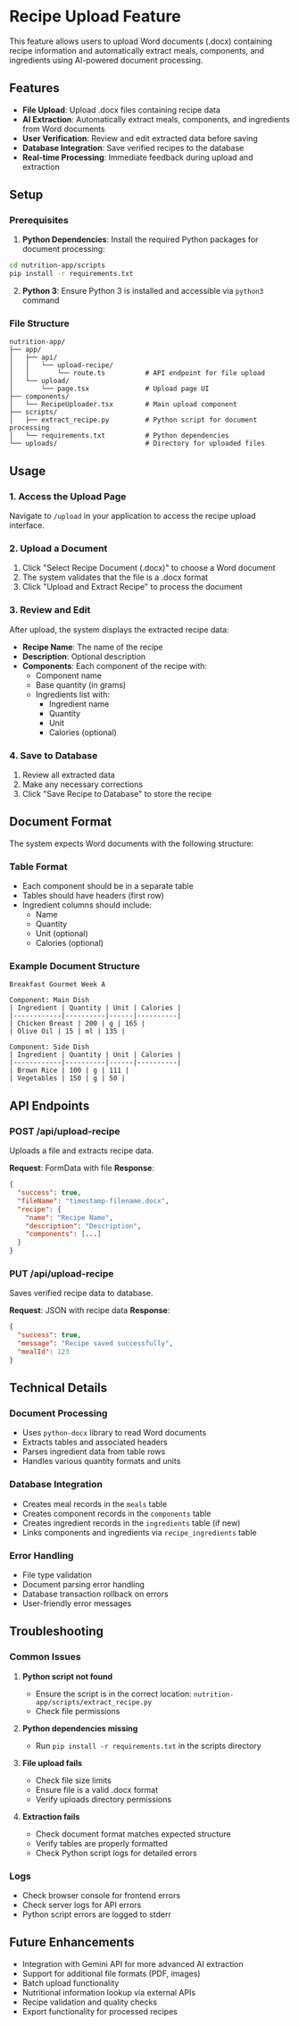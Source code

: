 # Recipe Upload Feature

This feature allows users to upload Word documents (.docx) containing recipe information and automatically extract meals, components, and ingredients using AI-powered document processing.

## Features

- **File Upload**: Upload .docx files containing recipe data
- **AI Extraction**: Automatically extract meals, components, and ingredients from Word documents
- **User Verification**: Review and edit extracted data before saving
- **Database Integration**: Save verified recipes to the database
- **Real-time Processing**: Immediate feedback during upload and extraction

## Setup

### Prerequisites

1. **Python Dependencies**: Install the required Python packages for document processing:

```bash
cd nutrition-app/scripts
pip install -r requirements.txt
```

2. **Python 3**: Ensure Python 3 is installed and accessible via `python3` command

### File Structure

```
nutrition-app/
├── app/
│   ├── api/
│   │   └── upload-recipe/
│   │       └── route.ts          # API endpoint for file upload
│   └── upload/
│       └── page.tsx              # Upload page UI
├── components/
│   └── RecipeUploader.tsx        # Main upload component
├── scripts/
│   ├── extract_recipe.py         # Python script for document processing
│   └── requirements.txt          # Python dependencies
└── uploads/                      # Directory for uploaded files
```

## Usage

### 1. Access the Upload Page

Navigate to `/upload` in your application to access the recipe upload interface.

### 2. Upload a Document

1. Click "Select Recipe Document (.docx)" to choose a Word document
2. The system validates that the file is a .docx format
3. Click "Upload and Extract Recipe" to process the document

### 3. Review and Edit

After upload, the system displays the extracted recipe data:
- **Recipe Name**: The name of the recipe
- **Description**: Optional description
- **Components**: Each component of the recipe with:
  - Component name
  - Base quantity (in grams)
  - Ingredients list with:
    - Ingredient name
    - Quantity
    - Unit
    - Calories (optional)

### 4. Save to Database

1. Review all extracted data
2. Make any necessary corrections
3. Click "Save Recipe to Database" to store the recipe

## Document Format

The system expects Word documents with the following structure:

### Table Format
- Each component should be in a separate table
- Tables should have headers (first row)
- Ingredient columns should include:
  - Name
  - Quantity
  - Unit (optional)
  - Calories (optional)

### Example Document Structure
```
Breakfast Gourmet Week A

Component: Main Dish
| Ingredient | Quantity | Unit | Calories |
|------------|----------|------|----------|
| Chicken Breast | 200 | g | 165 |
| Olive Oil | 15 | ml | 135 |

Component: Side Dish
| Ingredient | Quantity | Unit | Calories |
|------------|----------|------|----------|
| Brown Rice | 100 | g | 111 |
| Vegetables | 150 | g | 50 |
```

## API Endpoints

### POST /api/upload-recipe
Uploads a file and extracts recipe data.

**Request**: FormData with file
**Response**: 
```json
{
  "success": true,
  "fileName": "timestamp-filename.docx",
  "recipe": {
    "name": "Recipe Name",
    "description": "Description",
    "components": [...]
  }
}
```

### PUT /api/upload-recipe
Saves verified recipe data to database.

**Request**: JSON with recipe data
**Response**:
```json
{
  "success": true,
  "message": "Recipe saved successfully",
  "mealId": 123
}
```

## Technical Details

### Document Processing
- Uses `python-docx` library to read Word documents
- Extracts tables and associated headers
- Parses ingredient data from table rows
- Handles various quantity formats and units

### Database Integration
- Creates meal records in the `meals` table
- Creates component records in the `components` table
- Creates ingredient records in the `ingredients` table (if new)
- Links components and ingredients via `recipe_ingredients` table

### Error Handling
- File type validation
- Document parsing error handling
- Database transaction rollback on errors
- User-friendly error messages

## Troubleshooting

### Common Issues

1. **Python script not found**
   - Ensure the script is in the correct location: `nutrition-app/scripts/extract_recipe.py`
   - Check file permissions

2. **Python dependencies missing**
   - Run `pip install -r requirements.txt` in the scripts directory

3. **File upload fails**
   - Check file size limits
   - Ensure file is a valid .docx format
   - Verify uploads directory permissions

4. **Extraction fails**
   - Check document format matches expected structure
   - Verify tables are properly formatted
   - Check Python script logs for detailed errors

### Logs
- Check browser console for frontend errors
- Check server logs for API errors
- Python script errors are logged to stderr

## Future Enhancements

- Integration with Gemini API for more advanced AI extraction
- Support for additional file formats (PDF, images)
- Batch upload functionality
- Nutritional information lookup via external APIs
- Recipe validation and quality checks
- Export functionality for processed recipes 